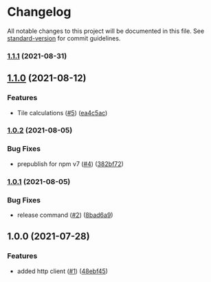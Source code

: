 # Changelog

All notable changes to this project will be documented in this file. See [standard-version](https://github.com/conventional-changelog/standard-version) for commit guidelines.

### [1.1.1](https://github.com/MapColonies/mc-utils/compare/v1.1.0...v1.1.1) (2021-08-31)

## [1.1.0](https://github.com/MapColonies/mc-utils/compare/v1.0.2...v1.1.0) (2021-08-12)


### Features

* Tile calculations ([#5](https://github.com/MapColonies/mc-utils/issues/5)) ([ea4c5ac](https://github.com/MapColonies/mc-utils/commit/ea4c5ac0941c7ee3d7c999e4034c0c44339db643))

### [1.0.2](https://github.com/MapColonies/mc-utils/compare/v1.0.1...v1.0.2) (2021-08-05)


### Bug Fixes

* prepublish for npm v7 ([#4](https://github.com/MapColonies/mc-utils/issues/4)) ([382bf72](https://github.com/MapColonies/mc-utils/commit/382bf7236622668fd213bfa86911288d33cb24da))

### [1.0.1](https://github.com/MapColonies/mc-utils/compare/v1.0.0...v1.0.1) (2021-08-05)


### Bug Fixes

* release command ([#2](https://github.com/MapColonies/mc-utils/issues/2)) ([8bad6a9](https://github.com/MapColonies/mc-utils/commit/8bad6a98de6359aa94ca22723a5ab7968e8b22a1))

## 1.0.0 (2021-07-28)


### Features

* added http client ([#1](https://github.com/MapColonies/mc-utils/issues/1)) ([48ebf45](https://github.com/MapColonies/mc-utils/commit/48ebf45a62f07ae71cb1b23e8a6ad662da56590f))
